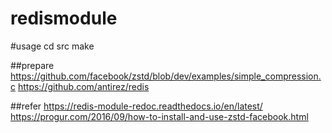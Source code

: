 # redismodule 

#usage
    cd src 
    make 

##prepare 
https://github.com/facebook/zstd/blob/dev/examples/simple_compression.c 
https://github.com/antirez/redis 

##refer 
https://redis-module-redoc.readthedocs.io/en/latest/ 
https://progur.com/2016/09/how-to-install-and-use-zstd-facebook.html 


